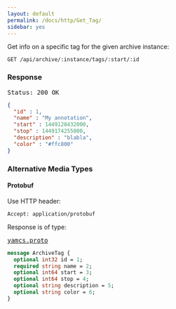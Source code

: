 ```yaml
---
layout: default
permalink: /docs/http/Get_Tag/
sidebar: yes
---
```


Get info on a specific tag for the given archive instance:

    GET /api/archive/:instance/tags/:start/:id


### Response

<pre class="header">Status: 200 OK</pre>
```json
{
  "id" : 1,
  "name" : "My annotation",
  "start" : 1449128432000,
  "stop" : 1449174255000,
  "description" : "blabla",
  "color" : "#ffc800"
}
```

### Alternative Media Types

#### Protobuf

Use HTTP header:

    Accept: application/protobuf
    
Response is of type:

<pre class="r header"><a href="/docs/http/yamcs.proto/">yamcs.proto</a></pre>
```proto
message ArchiveTag {
  optional int32 id = 1;
  required string name = 2;
  optional int64 start = 3;
  optional int64 stop = 4;
  optional string description = 5;
  optional string color = 6;
}
```
